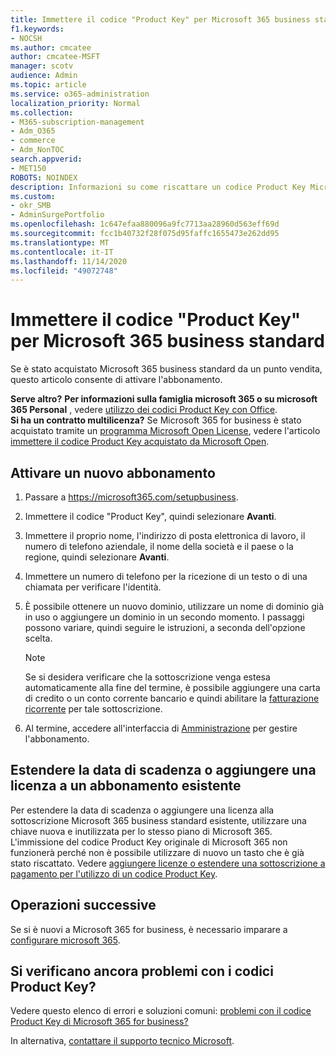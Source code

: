 ```yaml
---
title: Immettere il codice "Product Key" per Microsoft 365 business standard
f1.keywords:
- NOCSH
ms.author: cmcatee
author: cmcatee-MSFT
manager: scotv
audience: Admin
ms.topic: article
ms.service: o365-administration
localization_priority: Normal
ms.collection:
- M365-subscription-management
- Adm_O365
- commerce
- Adm_NonTOC
search.appverid:
- MET150
ROBOTS: NOINDEX
description: Informazioni su come riscattare un codice Product Key Microsoft 365 business standard acquistato in un negozio al dettaglio.
ms.custom:
- okr_SMB
- AdminSurgePortfolio
ms.openlocfilehash: 1c647efaa880096a9fc7713aa28960d563eff69d
ms.sourcegitcommit: fcc1b40732f28f075d95faffc1655473e262dd95
ms.translationtype: MT
ms.contentlocale: it-IT
ms.lasthandoff: 11/14/2020
ms.locfileid: "49072748"
---
```

# <a name="enter-your-product-key-for-microsoft-365-business-standard"></a>Immettere il codice "Product Key" per Microsoft 365 business standard

Se è stato acquistato Microsoft 365 business standard da un punto vendita, questo articolo consente di attivare l'abbonamento.
  
 **Serve altro?**
 **Per informazioni sulla famiglia microsoft 365 o su microsoft 365 Personal** , vedere [utilizzo dei codici Product Key con Office](https://support.microsoft.com/office/12a5763a-d45c-4685-8c95-a44500213759.aspx).  
 **Si ha un contratto multilicenza?** Se Microsoft 365 for business è stato acquistato tramite un [programma Microsoft Open License](https://go.microsoft.com/fwlink/p/?LinkID=613298), vedere l'articolo [immettere il codice Product Key acquistato da Microsoft Open](purchases-from-microsoft-open.md).
  
## <a name="activate-a-new-subscription"></a>Attivare un nuovo abbonamento

1. Passare a <a href="https://go.microsoft.com/fwlink/p/?LinkId=839911" target="_blank">https://microsoft365.com/setupbusiness</a>.

2. Immettere il codice "Product Key", quindi selezionare **Avanti**.

3. Immettere il proprio nome, l'indirizzo di posta elettronica di lavoro, il numero di telefono aziendale, il nome della società e il paese o la regione, quindi selezionare **Avanti**.

4. Immettere un numero di telefono per la ricezione di un testo o di una chiamata per verificare l'identità.

5. È possibile ottenere un nuovo dominio, utilizzare un nome di dominio già in uso o aggiungere un dominio in un secondo momento. I passaggi possono variare, quindi seguire le istruzioni, a seconda dell'opzione scelta.

    > [!NOTE]
    > Se si desidera verificare che la sottoscrizione venga estesa automaticamente alla fine del termine, è possibile aggiungere una carta di credito o un conto corrente bancario e quindi abilitare la [fatturazione ricorrente](subscriptions/renew-your-subscription.md#turn-recurring-billing-off-or-on) per tale sottoscrizione.

6. Al termine, accedere all'interfaccia di <a href="https://go.microsoft.com/fwlink/p/?linkid=2024339" target="_blank">Amministrazione</a> per gestire l'abbonamento.

## <a name="extend-the-expiration-date-or-add-a-license-to-an-existing-subscription"></a>Estendere la data di scadenza o aggiungere una licenza a un abbonamento esistente

Per estendere la data di scadenza o aggiungere una licenza alla sottoscrizione Microsoft 365 business standard esistente, utilizzare una chiave nuova e inutilizzata per lo stesso piano di Microsoft 365. L'immissione del codice Product Key originale di Microsoft 365 non funzionerà perché non è possibile utilizzare di nuovo un tasto che è già stato riscattato. Vedere [aggiungere licenze o estendere una sottoscrizione a pagamento per l'utilizzo di un codice Product Key](licenses/add-licenses-using-product-key.md).

## <a name="whats-next"></a>Operazioni successive

Se si è nuovi a Microsoft 365 for business, è necessario imparare a [configurare microsoft 365](../admin/setup/setup.md).
  
## <a name="still-having-trouble-with-product-keys"></a>Si verificano ancora problemi con i codici Product Key?

Vedere questo elenco di errori e soluzioni comuni: [problemi con il codice Product Key di Microsoft 365 for business?](product-key-errors-and-solutions.md)
  
In alternativa, [contattare il supporto tecnico Microsoft](../admin/contact-support-for-business-products.md).